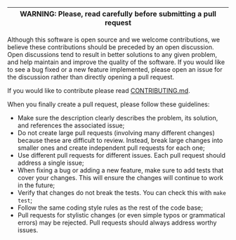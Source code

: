 | WARNING: Please, read carefully before submitting a pull request |
|------------------------------------------------------------------|

Although this software is open source and we welcome contributions,
we believe these contributions should be preceded by an open discussion.
Open discussions tend to result in better solutions to any given problem,
and help maintain and improve the quality of the software.
If you would like to see a bug fixed or a new feature implemented,
please open an issue for the discussion rather than directly opening
a pull request.

If you would like to contribute please read [CONTRIBUTING.md](https://github.com/cartesi/machine-emulator/blob/main/CONTRIBUTING.md).

When you finally create a pull request, please follow these guidelines:

- Make sure the description clearly describes the problem, its solution, and references the associated issue;
- Do not create large pull requests (involving many different changes) because these are difficult to review. Instead, break large changes into smaller ones and create independent pull requests for each one;
- Use different pull requests for different issues. Each pull request should address a single issue;
- When fixing a bug or adding a new feature, make sure to add tests that cover your changes. This will ensure the changes will continue to work in the future;
- Verify that changes do not break the tests. You can check this with `make test`;
- Follow the same coding style rules as the rest of the code base;
- Pull requests for stylistic changes (or even simple typos or grammatical errors) may be rejected. Pull requests should always address worthy issues.
